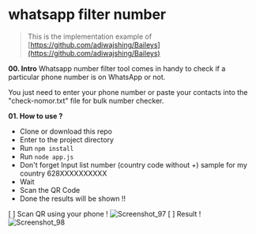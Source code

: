 

  

# whatsapp filter number

  

> This is the implementation example of [https://github.com/adiwajshing/Baileys](https://github.com/adiwajshing/Baileys)

**00. Intro**
Whatsapp number filter tool comes in handy to check if a particular phone number is on WhatsApp or not.

You just need to enter your phone number or paste your contacts into the "check-nomor.txt" file for bulk number checker.


**01. How to use ?**
- Clone or download this repo
- Enter to the project directory
- Run `npm install`
- Run `node app.js`
- Don't forget Input list number (country code without +) sample for my country 628XXXXXXXXXX
- Wait
- Scan the QR Code
- Done the results will be shown !!
  
[ ] Scan QR using your phone !
![Screenshot_97](https://user-images.githubusercontent.com/3745442/129666830-351f654c-e626-40ec-85b5-92c8f6454ffa.png)
[ ] Result !
![Screenshot_98](https://user-images.githubusercontent.com/3745442/129667533-341e6c98-eac1-4e2e-b475-f5eb45a5273c.png)